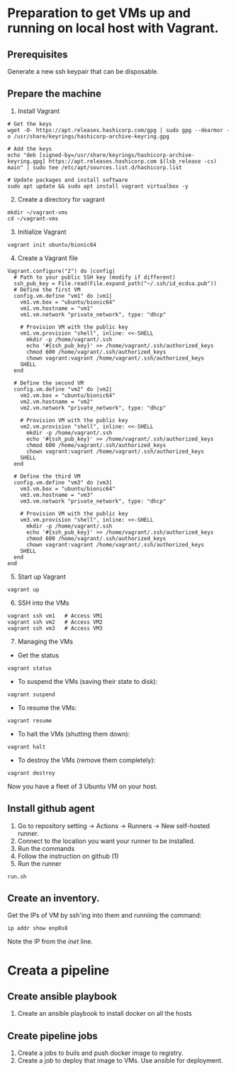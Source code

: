 # Preparation to get VMs up and running on local host with Vagrant.
## Prerequisites
Generate a new ssh keypair that can be disposable.

## Prepare the machine

1. Install Vagrant

```
# Get the keys
wget -O- https://apt.releases.hashicorp.com/gpg | sudo gpg --dearmor -o /usr/share/keyrings/hashicorp-archive-keyring.gpg

# Add the keys
echo "deb [signed-by=/usr/share/keyrings/hashicorp-archive-keyring.gpg] https://apt.releases.hashicorp.com $(lsb_release -cs) main" | sudo tee /etc/apt/sources.list.d/hashicorp.list

# Update packages and install software
sudo apt update && sudo apt install vagrant virtualbox -y
```
2. Create a directory for vagrant
``` 
mkdir ~/vagrant-vms
cd ~/vagrant-vms
```
3. Initialize Vagrant
```
vagrant init ubuntu/bionic64
```
4. Create a Vagrant file
```
Vagrant.configure("2") do |config|
  # Path to your public SSH key (modify if different)
  ssh_pub_key = File.read(File.expand_path("~/.ssh/id_ecdsa.pub"))
  # Define the first VM
  config.vm.define "vm1" do |vm1|
    vm1.vm.box = "ubuntu/bionic64"
    vm1.vm.hostname = "vm1"
    vm1.vm.network "private_network", type: "dhcp"

    # Provision VM with the public key
    vm1.vm.provision "shell", inline: <<-SHELL
      mkdir -p /home/vagrant/.ssh
      echo '#{ssh_pub_key}' >> /home/vagrant/.ssh/authorized_keys
      chmod 600 /home/vagrant/.ssh/authorized_keys
      chown vagrant:vagrant /home/vagrant/.ssh/authorized_keys
    SHELL
  end

  # Define the second VM
  config.vm.define "vm2" do |vm2|
    vm2.vm.box = "ubuntu/bionic64"
    vm2.vm.hostname = "vm2"
    vm2.vm.network "private_network", type: "dhcp"

    # Provision VM with the public key
    vm2.vm.provision "shell", inline: <<-SHELL
      mkdir -p /home/vagrant/.ssh
      echo '#{ssh_pub_key}' >> /home/vagrant/.ssh/authorized_keys
      chmod 600 /home/vagrant/.ssh/authorized_keys
      chown vagrant:vagrant /home/vagrant/.ssh/authorized_keys
    SHELL
  end

  # Define the third VM
  config.vm.define "vm3" do |vm3|
    vm3.vm.box = "ubuntu/bionic64"
    vm3.vm.hostname = "vm3"
    vm3.vm.network "private_network", type: "dhcp"

    # Provision VM with the public key
    vm3.vm.provision "shell", inline: <<-SHELL
      mkdir -p /home/vagrant/.ssh
      echo '#{ssh_pub_key}' >> /home/vagrant/.ssh/authorized_keys
      chmod 600 /home/vagrant/.ssh/authorized_keys
      chown vagrant:vagrant /home/vagrant/.ssh/authorized_keys
    SHELL
  end
end

```
5. Start up Vagrant

```
vagrant up
```

6. SSH into the VMs
```
vagrant ssh vm1   # Access VM1
vagrant ssh vm2   # Access VM2
vagrant ssh vm3   # Access VM3
```

7. Managing the VMs
* Get the status
```
vagrant status
```
* To suspend the VMs (saving their state to disk):
```
vagrant suspend
```
* To resume the VMs:
```
vagrant resume
```
* To halt the VMs (shutting them down):
```
vagrant halt
```
* To destroy the VMs (remove them completely):
```
vagrant destroy
```

Now you have a fleet of 3 Ubuntu VM on your host. 

## Install github agent 
1. Go to repository setting -> Actions -> Runners -> New self-hosted runner.
2. Connect to the location you want your runner to be installed. 
3. Run the commands
4. Follow the instruction on github  (1)
5. Run the runner 
```
run.sh
```

## Create an inventory. 
Get the IPs of VM by ssh'ing into them and runniing the command:
```
ip addr show enp0s8
```
Note the IP from the _inet_ line. 

# Creata a pipeline
## Create ansible playbook
1. Create an ansible playbook to install docker on all the hosts

## Create pipeline jobs
1. Create a jobs to buils and push docker image to registry.
2. Create a job to deploy that image to VMs. Use ansible for deployment.


